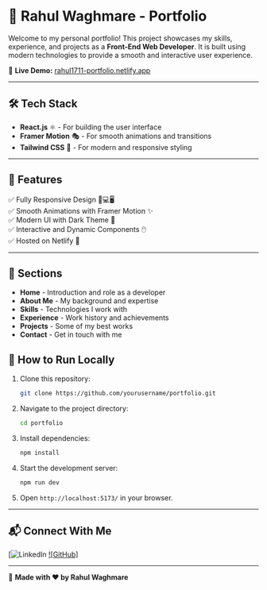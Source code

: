 # 🚀 Rahul Waghmare - Portfolio

Welcome to my personal portfolio! This project showcases my skills, experience, and projects as a **Front-End Web Developer**. It is built using modern technologies to provide a smooth and interactive user experience.

🔗 **Live Demo:** [rahul1711-portfolio.netlify.app](https://rahul1711-portfolio.netlify.app/)

---

## 🛠 Tech Stack
- **React.js** ⚛️ - For building the user interface
- **Framer Motion** 🎭 - For smooth animations and transitions
- **Tailwind CSS** 🎨 - For modern and responsive styling

---

## 🎯 Features
✅ Fully Responsive Design 📱💻🖥️  
✅ Smooth Animations with Framer Motion ✨  
✅ Modern UI with Dark Theme 🌙  
✅ Interactive and Dynamic Components 🖱️  
✅ Hosted on Netlify 🚀  

---

## 📌 Sections
- **Home** - Introduction and role as a developer
- **About Me** - My background and expertise
- **Skills** - Technologies I work with
- **Experience** - Work history and achievements
- **Projects** - Some of my best works
- **Contact** - Get in touch with me


## 📂 How to Run Locally
1. Clone this repository:
   ```sh
   git clone https://github.com/yourusername/portfolio.git
   ```
2. Navigate to the project directory:
   ```sh
   cd portfolio
   ```
3. Install dependencies:
   ```sh
   npm install
   ```
4. Start the development server:
   ```sh
   npm run dev
   ```
5. Open `http://localhost:5173/` in your browser.

---

## 📬 Connect With Me
[![LinkedIn](https://www.linkedin.com/in/rahulw1711/)
[![GitHub]]([https://github.com/yourusername](https://github.com/rahul-17-11))

---

📝 **Made with ❤️ by Rahul Waghmare**
